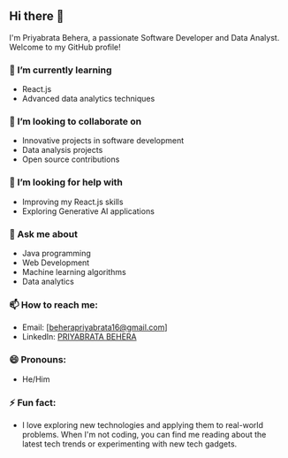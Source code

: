 ## Hi there 👋

I'm Priyabrata Behera, a passionate Software Developer and Data Analyst. Welcome to my GitHub profile!

### 🌱 I’m currently learning
- React.js
- Advanced data analytics techniques

### 👯 I’m looking to collaborate on
- Innovative projects in software development
- Data analysis projects
- Open source contributions

### 🤔 I’m looking for help with
- Improving my React.js skills
- Exploring Generative AI applications

### 💬 Ask me about
- Java programming
- Web Development
- Machine learning algorithms
- Data analytics

### 📫 How to reach me:
- Email: [beherapriyabrata16@gmail.com] 
- LinkedIn: [PRIYABRATA BEHERA](https://www.linkedin.com/in/priyabrata-behera-5b6216214/)

### 😄 Pronouns: 
- He/Him

### ⚡ Fun fact: 
- I love exploring new technologies and applying them to real-world problems. When I'm not coding, you can find me reading about the latest tech trends or experimenting with new tech gadgets.
